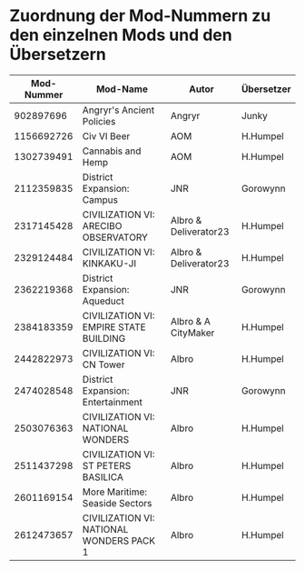 # Zuordnung der Mod-Nummern zu den einzelnen Mods und den Übersetzern

Mod-Nummer | Mod-Name | Autor | Übersetzer
---------- | -------- | ----- | ----------
902897696  | Angryr's Ancient Policies | Angryr | Junky
1156692726 | Civ VI Beer | AOM | H.Humpel
1302739491 | Cannabis and Hemp | AOM | H.Humpel
2112359835 | District Expansion: Campus | JNR | Gorowynn 
2317145428 | CIVILIZATION VI: ARECIBO OBSERVATORY | Albro & Deliverator23 | H.Humpel
2329124484 | CIVILIZATION VI: KINKAKU-JI | Albro & Deliverator23 | H.Humpel
2362219368 | District Expansion: Aqueduct | JNR | Gorowynn
2384183359 | CIVILIZATION VI: EMPIRE STATE BUILDING | Albro & A CityMaker | H.Humpel
2442822973 | CIVILIZATION VI: CN Tower | Albro | H.Humpel
2474028548 | District Expansion: Entertainment | JNR | Gorowynn
2503076363 | CIVILIZATION VI: NATIONAL WONDERS | Albro | H.Humpel
2511437298 | CIVILIZATION VI: ST PETERS BASILICA | Albro | H.Humpel
2601169154 | More Maritime: Seaside Sectors | Albro | H.Humpel
2612473657 | CIVILIZATION VI: NATIONAL WONDERS PACK 1 | Albro | H.Humpel
